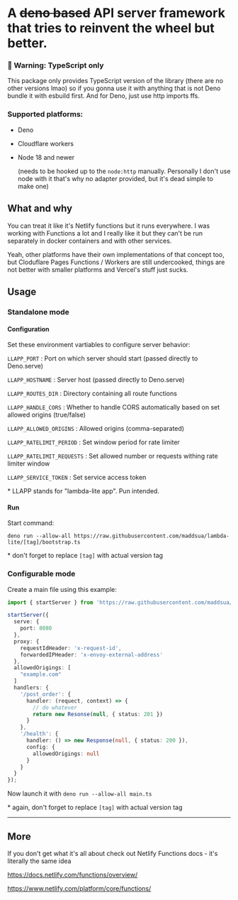 # A ~~deno based~~ API server framework that tries to reinvent the wheel but better.

### 🚨 Warning: TypeScript only

This package only provides TypeScript version of the library (there are no other versions lmao) so if you gonna use it with anything that is not Deno bundle it with esbuild first. And for Deno, just use http imports ffs.

### Supported platforms: 

- Deno

- Cloudflare workers

- Node 18 and newer

	(needs to be hooked up to the `node:http` manually. Personally I don't use node with it that's why no adapter provided, but it's dead simple to make one)

## What and why

You can treat it like it's Netlify functions but it runs everywhere. I was working with Functions a lot and I really like it but they can't be run separately in docker containers and with other services.

Yeah, other platforms have their own implementations of that concept too, but Cloduflare Pages Functions / Workers are still undercooked, things are not better with smaller platforms and Vercel's stuff just sucks.

## Usage

### Standalone mode

#### Configuration

Set these environment vartiables to configure server behavior:

`LLAPP_PORT` : Port on which server should start (passed directly to Deno.serve)

`LLAPP_HOSTNAME` : Server host (passed directly to Deno.serve)

`LLAPP_ROUTES_DIR` : Directory containing all route functions

`LLAPP_HANDLE_CORS` : Whether to handle CORS automatically based on set allowed origins (true/false)

`LLAPP_ALLOWED_ORIGINS` : Allowed origins (comma-separated)

`LLAPP_RATELIMIT_PERIOD` : Set window period for rate limiter

`LLAPP_RATELIMIT_REQUESTS` : Set allowed number or requests withing rate limiter window

`LLAPP_SERVICE_TOKEN` : Set service access token

\* LLAPP stands for "lambda-lite app". Pun intended.

#### Run

Start command:

```
deno run --allow-all https://raw.githubusercontent.com/maddsua/lambda-lite/[tag]/bootstrap.ts
```

\* don't forget to replace `[tag]` with actual version tag

### Configurable mode

Create a main file using this example:

```typescript
import { startServer } from 'https://raw.githubusercontent.com/maddsua/lambda-lite/[tag]/mod.ts';

startServer({
  serve: {
    port: 8080
  },
  proxy: {
    requestIdHeader: 'x-request-id',
    forwardedIPHeader: 'x-envoy-external-address'
  },
  allowedOrigings: [
    "example.com"
  ]
  handlers: {
    '/post_order': {
      handler: (requect, context) => {
        // do whatever
        return new Resonse(null, { status: 201 })
      }
    },
    '/health': {
      handler: () => new Response(null, { status: 200 }),
      config: {
        allowedOrigings: null
      }
    }
  }
});

```

Now launch it with `deno run --allow-all main.ts`

\* again, don't forget to replace `[tag]` with actual version tag

---

## More

If you don't get what it's all about check out Netlify Functions docs - it's literally the same idea

https://docs.netlify.com/functions/overview/

https://www.netlify.com/platform/core/functions/
